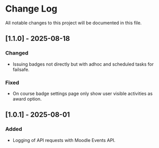 # Change Log

All notable changes to this project will be documented in this file.

## [1.1.0] - 2025-08-18

### Changed

- Issuing badges not directly but with adhoc and scheduled tasks for failsafe.

### Fixed

- On course badge settings page only show user visible activities as award option.

## [1.0.1] - 2025-08-01

### Added

- Logging of API requests with Moodle Events API.
